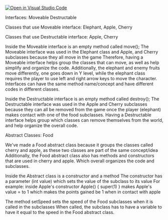 [![Open in Visual Studio Code](https://classroom.github.com/assets/open-in-vscode-2e0aaae1b6195c2367325f4f02e2d04e9abb55f0b24a779b69b11b9e10269abc.svg)](https://classroom.github.com/online_ide?assignment_repo_id=16138064&assignment_repo_type=AssignmentRepo)



Interfaces: 
Moveable
Destructable

Classes that use Moveable interface: Elephant, Apple, Cherry

Classes that use Destructable interface: Apple, Cherry


Inside the Moveable interface is an empty method called move(); 
The Moveable interface was used in the Elephant class and Apple, and Cherry subclasses because they all move in the game
Therefore, having a Moveable interface helps group the classes that can move, as well as help simplify and organize the code. 
Additionally, the elephant and enemy fruits move differently, one goes down in Y level, while the elephant class requires the player to use left and right arrow keys to move the character. 
Interfaces can have the same method name/concept and have different codes in different classes. 

Inside the Destructable interface is an empty method called destroy();
The Destructable interface was used in the Apple and Cherry subclasses because they can all be removed from the game once the player (elephant) makes contact with one of the food subclasses.
Having a Destructable interface helps group which classes can remove themselves from the world, and help organize the overall code.


Abstract Classes:
Food

We've made a Food abstract class because it groups the classes called cherry and apple, as these two classes are part of the same concept/idea 
Additionally, the Food abstract class also has methods and constructors that are used in cherry and apple.
Which overall organizes the code and subclasses. 

Inside the Abstract class is a constructor and a method
The constructor has a parameter (int value) 
which sets the value of the subclass to its value 
For example: inside Apple's constructor
Apple()
{
  super(1) 
}
makes Apple's value = to 1
which makes the points gained be 1 when in contact with apple 

The method setSpeed sets the speed of the Food subclasses when it is called in the subclasses
When called, the subclass has to have a variable to have it equal to the speed in the Food abstract class. 







